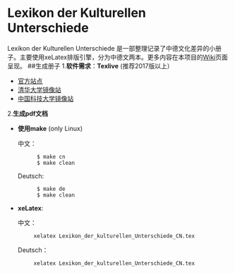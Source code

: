# Lexikon der Kulturellen Unterschiede
Lexikon der  Kulturellen Unterschiede 是一部整理记录了中德文化差异的小册子。主要使用xeLatex排版引擎，分为中德文两本。更多内容在本项目的[Wiki](http://118.25.137.24:8080)页面呈现。
##生成册子
1.**软件需求**：**Texlive** (推荐2017版以上）

-  [官方站点](http://mirror.ctan.org/systems/texlive/Images/texlive2018.iso) 
- [清华大学镜像站](https://mirrors.tuna.tsinghua.edu.cn/CTAN/systems/texlive/Images/texlive2018.iso) 
- [中国科技大学镜像站](https://mirrors.ustc.edu.cn/CTAN/systems/texlive/Images/texlive2018.iso)

2.**生成pdf文档**

- **使用make**  (only Linux)

	中文：
	
			$ make cn
			$ make clean
			
	Deutsch:
	
			$ make de
			$ make clean
			
-  **xeLatex**:

	中文：		
	
			xelatex Lexikon_der_kulturellen_Unterschiede_CN.tex
	
	Deutsch：
	
			xelatex Lexikon_der_kulturellen_Unterschiede_CN.tex
